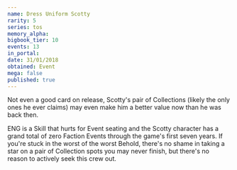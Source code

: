 ```yaml
---
name: Dress Uniform Scotty
rarity: 5
series: tos
memory_alpha:
bigbook_tier: 10
events: 13
in_portal:
date: 31/01/2018
obtained: Event
mega: false
published: true
---
```


Not even a good card on release, Scotty's pair of Collections (likely the only ones he ever claims) may even make him a better value now than he was back then.

ENG is a Skill that hurts for Event seating and the Scotty character has a grand total of zero Faction Events through the game's first seven years. If you're stuck in the worst of the worst Behold, there's no shame in taking a star on a pair of Collection spots you may never finish, but there's no reason to actively seek this crew out.
